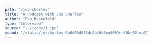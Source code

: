 ```yaml
---
path: "/jos-charles"
title: "A Podcast with Jos Charles"
author: "Eva Rosenfeld"
type: "Interview"
source: "../icons/1.jpg"
sound: "/static/joscharles-6a0d05d035dc9bf6d6ea3081eef0be02.mp3"
---
```

